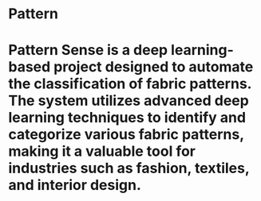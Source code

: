 # Pattern
# Pattern Sense is a deep learning-based project designed to automate the classification of fabric patterns. The system utilizes advanced deep learning techniques to identify and categorize various fabric patterns, making it a valuable tool for industries such as fashion, textiles, and interior design.

